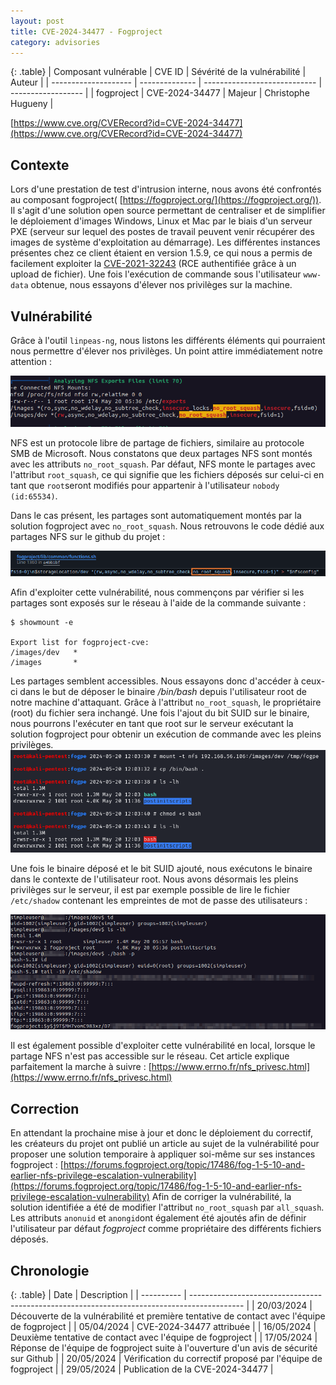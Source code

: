 ```yaml
---
layout: post
title: CVE-2024-34477 - Fogproject
category: advisories
---
```


{: .table}
| Composant vulnérable | CVE ID | Sévérité de la vulnérabilité | Auteur |
| -------------------- | -------------- | ---------------------------- | ------------------ |
| fogproject | CVE-2024-34477 | Majeur | Christophe Hugueny |

[https://www.cve.org/CVERecord?id=CVE-2024-34477](https://www.cve.org/CVERecord?id=CVE-2024-34477)

## Contexte

Lors d'une prestation de test d'intrusion interne, nous avons été confrontés au composant fogproject( [https://fogproject.org/](https://fogproject.org/)). Il s'agit d'une solution open source permettant de centraliser et de simplifier le déploiement d'images Windows, Linux et Mac par le biais d'un serveur PXE (serveur sur lequel des postes de travail peuvent venir récupérer des images de système d'exploitation au démarrage).
Les différentes instances présentes chez ce client étaient en version 1.5.9, ce qui nous a permis de facilement exploiter la [CVE-2021-32243](https://www.cve.org/CVERecord?id=CVE-2021-32243) (RCE authentifiée grâce à un upload de fichier).
Une fois l'exécution de commande sous l'utilisateur `www-data` obtenue, nous essayons d'élever nos privilèges sur la machine.

## Vulnérabilité

Grâce à l'outil `linpeas-ng`, nous listons les différents éléments qui pourraient nous permettre d'élever nos privilèges. Un point attire immédiatement notre attention :

![](/assets/img/advisories/cve-2024-34477/linpeas.png)

NFS est un protocole libre de partage de fichiers, similaire au protocole SMB de Microsoft. Nous constatons que deux partages NFS sont montés avec les attributs `no_root_squash`. Par défaut, NFS monte le partages avec l'attribut `root_squash`, ce qui signifie que les fichiers déposés sur celui-ci en tant que `root`seront modifiés pour appartenir à l'utilisateur `nobody (id:65534)`.

Dans le cas présent, les partages sont automatiquement montés par la solution fogproject avec `no_root_squash`. Nous retrouvons le code dédié aux partages NFS sur le github du projet :

![](/assets/img/advisories/cve-2024-34477/github.png)

Afin d'exploiter cette vulnérabilité, nous commençons par vérifier si les partages sont exposés sur le réseau à l'aide de la commande suivante :

```
$ showmount -e

Export list for fogproject-cve:
/images/dev   *
/images       *
```

Les partages semblent accessibles. Nous essayons donc d'accéder à ceux-ci dans le but de déposer le binaire _/bin/bash_ depuis l'utilisateur root de notre machine d'attaquant. Grâce à l'attribut `no_root_squash`, le propriétaire (root) du fichier sera inchangé. Une fois l'ajout du bit SUID sur le binaire, nous pourrons l'exécuter en tant que root sur le serveur exécutant la solution fogproject pour obtenir un exécution de commande avec les pleins privilèges.
![](/assets/img/advisories/cve-2024-34477/bash.png)

Une fois le binaire déposé et le bit SUID ajouté, nous exécutons le binaire dans le contexte de l'utilisateur root. Nous avons désormais les pleins privilèges sur le serveur, il est par exemple possible de lire le fichier `/etc/shadow` contenant les empreintes de mot de passe des utilisateurs :

![](/assets/img/advisories/cve-2024-34477/root.png)

Il est également possible d'exploiter cette vulnérabilité en local, lorsque le partage NFS n'est pas accessible sur le réseau. Cet article explique parfaitement la marche à suivre : [https://www.errno.fr/nfs_privesc.html](https://www.errno.fr/nfs_privesc.html)

## Correction

En attendant la prochaine mise à jour et donc le déploiement du correctif, les créateurs du projet ont publié un article au sujet de la vulnérabilité pour proposer une solution temporaire à appliquer soi-même sur ses instances fogproject : [https://forums.fogproject.org/topic/17486/fog-1-5-10-and-earlier-nfs-privilege-escalation-vulnerability](https://forums.fogproject.org/topic/17486/fog-1-5-10-and-earlier-nfs-privilege-escalation-vulnerability)
Afin de corriger la vulnérabilité, la solution identifiée a été de modifier l'attribut `no_root_squash` par `all_squash`. Les attributs `anonuid` et `anongid`ont également été ajoutés afin de définir l'utilisateur par défaut _fogproject_ comme propriétaire des différents fichiers déposés.

## Chronologie

{: .table}
| Date | Description |
| ---------- | ------------------------------------------------------------------------------------------- |
| 20/03/2024 | Découverte de la vulnérabilité et première tentative de contact avec l'équipe de fogproject |
| 05/04/2024 | CVE-2024-34477 attribuée |
| 16/05/2024 | Deuxième tentative de contact avec l'équipe de fogproject |
| 17/05/2024 | Réponse de l'équipe de fogproject suite à l'ouverture d'un avis de sécurité sur Github |
| 20/05/2024 | Vérification du correctif proposé par l'équipe de fogproject |
| 29/05/2024 | Publication de la CVE-2024-34477 |
